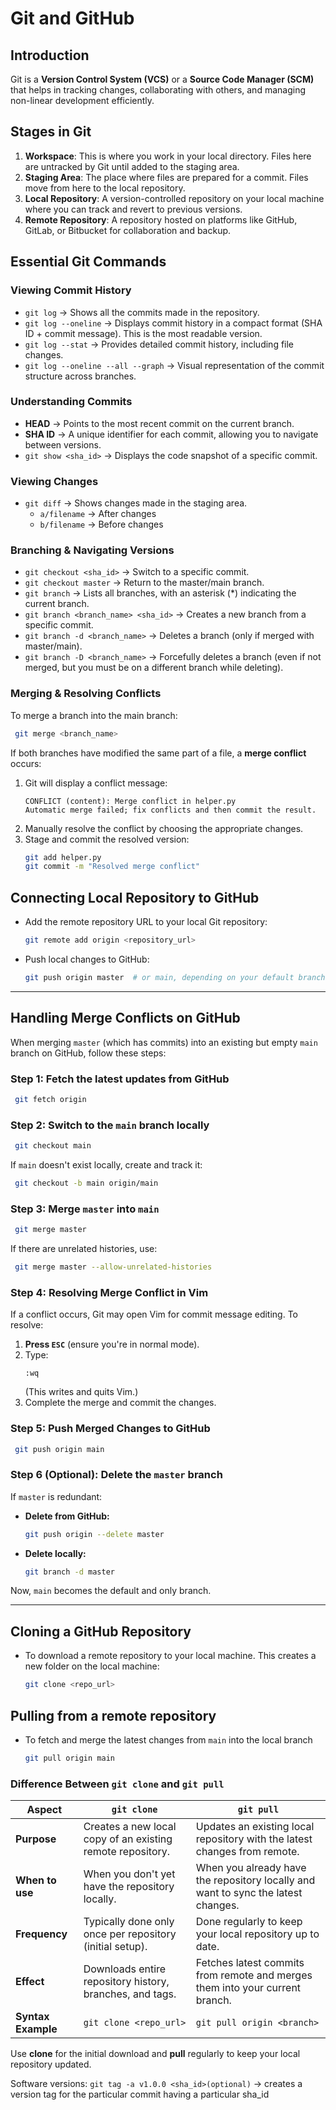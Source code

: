 # Git and GitHub

## Introduction
Git is a **Version Control System (VCS)** or a **Source Code Manager (SCM)** that helps in tracking changes, collaborating with others, and managing non-linear development efficiently.

## Stages in Git
1. **Workspace**: This is where you work in your local directory. Files here are untracked by Git until added to the staging area.
2. **Staging Area**: The place where files are prepared for a commit. Files move from here to the local repository.
3. **Local Repository**: A version-controlled repository on your local machine where you can track and revert to previous versions.
4. **Remote Repository**: A repository hosted on platforms like GitHub, GitLab, or Bitbucket for collaboration and backup.

## Essential Git Commands

### Viewing Commit History
- `git log` → Shows all the commits made in the repository.
- `git log --oneline` → Displays commit history in a compact format (SHA ID + commit message). This is the most readable version.
- `git log --stat` → Provides detailed commit history, including file changes.
- `git log --oneline --all --graph` → Visual representation of the commit structure across branches.

### Understanding Commits
- **HEAD** → Points to the most recent commit on the current branch.
- **SHA ID** → A unique identifier for each commit, allowing you to navigate between versions.
- `git show <sha_id>` → Displays the code snapshot of a specific commit.

### Viewing Changes
- `git diff` → Shows changes made in the staging area.
  - `a/filename` → After changes
  - `b/filename` → Before changes

### Branching & Navigating Versions
- `git checkout <sha_id>` → Switch to a specific commit.
- `git checkout master` → Return to the master/main branch.
- `git branch` → Lists all branches, with an asterisk (*) indicating the current branch.
- `git branch <branch_name> <sha_id>` → Creates a new branch from a specific commit.
- `git branch -d <branch_name>` → Deletes a branch (only if merged with master/main).
- `git branch -D <branch_name>` → Forcefully deletes a branch (even if not merged, but you must be on a different branch while deleting).

### Merging & Resolving Conflicts
To merge a branch into the main branch:
```sh
 git merge <branch_name>
```
If both branches have modified the same part of a file, a **merge conflict** occurs:

1. Git will display a conflict message:
   ```
   CONFLICT (content): Merge conflict in helper.py
   Automatic merge failed; fix conflicts and then commit the result.
   ```
2. Manually resolve the conflict by choosing the appropriate changes.
3. Stage and commit the resolved version:
   ```sh
   git add helper.py
   git commit -m "Resolved merge conflict"
   ```


## Connecting Local Repository to GitHub

- Add the remote repository URL to your local Git repository:
  ```bash
  git remote add origin <repository_url>
  ```
- Push local changes to GitHub:
  ```bash
  git push origin master  # or main, depending on your default branch
  ```

---

## Handling Merge Conflicts on GitHub

When merging `master` (which has commits) into an existing but empty `main` branch on GitHub, follow these steps:

### Step 1: Fetch the latest updates from GitHub
```bash
 git fetch origin
```

### Step 2: Switch to the `main` branch locally
```bash
 git checkout main
```
If `main` doesn't exist locally, create and track it:
```bash
 git checkout -b main origin/main
```

### Step 3: Merge `master` into `main`
```bash
 git merge master
```
If there are unrelated histories, use:
```bash
 git merge master --allow-unrelated-histories
```

### Step 4: Resolving Merge Conflict in Vim
If a conflict occurs, Git may open Vim for commit message editing. To resolve:
1. **Press `ESC`** (ensure you're in normal mode).
2. Type:
   ```vim
   :wq
   ```
   (This writes and quits Vim.)
3. Complete the merge and commit the changes.

### Step 5: Push Merged Changes to GitHub
```bash
 git push origin main
```

### Step 6 (Optional): Delete the `master` branch
If `master` is redundant:
- **Delete from GitHub:**
  ```bash
  git push origin --delete master
  ```
- **Delete locally:**
  ```bash
  git branch -d master
  ```

Now, `main` becomes the default and only branch.

---

## Cloning a GitHub Repository

- To download a remote repository to your local machine. This creates a new folder on the local machine:
  ```bash
  git clone <repo_url>
  ```

## Pulling from a remote repository
- To fetch and merge the latest changes from `main` into the local branch
  ```bash
  git pull origin main
  ```

### Difference Between `git clone` and `git pull`
| Aspect | `git clone` | `git pull` |
|--------|------------|------------|
| **Purpose** | Creates a new local copy of an existing remote repository. | Updates an existing local repository with the latest changes from remote. |
| **When to use** | When you don't yet have the repository locally. | When you already have the repository locally and want to sync the latest changes. |
| **Frequency** | Typically done only once per repository (initial setup). | Done regularly to keep your local repository up to date. |
| **Effect** | Downloads entire repository history, branches, and tags. | Fetches latest commits from remote and merges them into your current branch. |
| **Syntax Example** | `git clone <repo_url>` | `git pull origin <branch>` |

Use **clone** for the initial download and **pull** regularly to keep your local repository updated.



Software versions:
`git tag -a v1.0.0 <sha_id>(optional)` -> creates a version tag for the particular commit having a particular sha_id